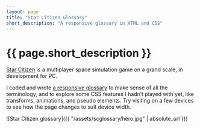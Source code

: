 ```yaml
---
layout: page
title: "Star Citizen Glossary"
short_description: "A responsive glossary in HTML and CSS"
---
```


# {{ page.short_description }}

[Star Citizen](https://robertsspaceindustries.com/) is a multiplayer space simulation game on a grand scale, in development for PC.

I coded and wrote [a responsive glossary](../scglossary) to make sense of all the terminology, and to explore some CSS features I hadn’t played with yet, like transforms, animations, and pseudo elements. Try visiting on a few devices to see how the page changes to suit device width.

![Star Citizen glossary]({{ "/assets/scglossary/hero.jpg" | absolute_url }})